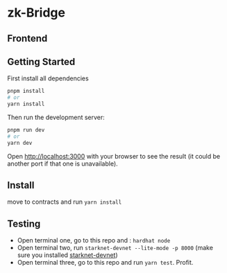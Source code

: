 # zk-Bridge

## Frontend

## Getting Started

First install all dependencies

```bash
pnpm install
# or
yarn install
```

Then run the development server:

```bash
pnpm run dev
# or
yarn dev
```

Open [http://localhost:3000](http://localhost:3000) with your browser to see the result (it could be another port if that one is unavailable).

## Install
move to contracts and run 
`yarn install`

## Testing

- Open terminal one, go to this repo and : `hardhat node`
- Open terminal two, run `starknet-devnet --lite-mode -p 8000` (make sure you installed [starknet-devnet](https://github.com/Shard-Labs/starknet-devnet))
- Open terminal three, go to this repo and run `yarn test`. Profit.
